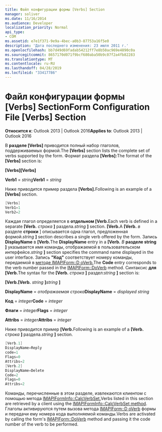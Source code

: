 ```yaml
---
title: Файл конфигурации формы [Verbs] Section
manager: soliver
ms.date: 11/16/2014
ms.audience: Developer
localization_priority: Normal
api_type:
- COM
ms.assetid: e7e1f371-9e9a-4bec-a0b3-87753a16f5e0
description: 'Дата последнего изменения: 23 июля 2011 г.'
ms.openlocfilehash: bb7d49d69fadab54212ff7e8b50ac969e4890c0a
ms.sourcegitcommit: 8657170d071f9bcf680aba50b9c07f2a4fb82283
ms.translationtype: MT
ms.contentlocale: ru-RU
ms.lasthandoff: 04/28/2019
ms.locfileid: "33417786"
---
```

# <a name="form-configuration-file-verbs-section"></a><span data-ttu-id="240d7-103">Файл конфигурации формы [Verbs] Section</span><span class="sxs-lookup"><span data-stu-id="240d7-103">Form Configuration File [Verbs] Section</span></span>

  
  
<span data-ttu-id="240d7-104">**Относится к**: Outlook 2013 | Outlook 2016</span><span class="sxs-lookup"><span data-stu-id="240d7-104">**Applies to**: Outlook 2013 | Outlook 2016</span></span> 
  
<span data-ttu-id="240d7-105">В **разделе [Verbs]** приводится полный набор глаголов, поддерживаемых формой.</span><span class="sxs-lookup"><span data-stu-id="240d7-105">The **[Verbs]** section lists the complete set of verbs supported by the form.</span></span> <span data-ttu-id="240d7-106">Формат раздела **[Verbs]:**</span><span class="sxs-lookup"><span data-stu-id="240d7-106">The format of the **[Verbs]** section is:</span></span> 
  
 <span data-ttu-id="240d7-107">**[Verbs]**</span><span class="sxs-lookup"><span data-stu-id="240d7-107">**[Verbs]**</span></span>
  
 <span data-ttu-id="240d7-108">**Verb1**  =   _string_</span><span class="sxs-lookup"><span data-stu-id="240d7-108">**Verb1** =  _string_</span></span>
  
<span data-ttu-id="240d7-109">Ниже приводится пример раздела **[Verbs].**</span><span class="sxs-lookup"><span data-stu-id="240d7-109">Following is an example of a **[Verbs]** section.</span></span> 
  
```cpp
[Verbs]
Verb1=1
Verb2=2

```

<span data-ttu-id="240d7-110">Каждая глагол определяется в **отдельном [Verb.**</span><span class="sxs-lookup"><span data-stu-id="240d7-110">Each verb is defined in a separate **[Verb.**</span></span> <span data-ttu-id="240d7-111">_строка_ **]** раздела.</span><span class="sxs-lookup"><span data-stu-id="240d7-111">_string_ **]** section.</span></span> <span data-ttu-id="240d7-112">**[Verb.**</span><span class="sxs-lookup"><span data-stu-id="240d7-112">A **[Verb.**</span></span> <span data-ttu-id="240d7-113">_в_ разделе **строки** ] описывается одна глагол, предложенная формой.</span><span class="sxs-lookup"><span data-stu-id="240d7-113">_string_ **]** section describes a single verb offered by the form.</span></span> <span data-ttu-id="240d7-114">Запись **DisplayName** в **[Verb.**</span><span class="sxs-lookup"><span data-stu-id="240d7-114">The **DisplayName** entry in a **[Verb.**</span></span> <span data-ttu-id="240d7-115">_В_ **разделе string ]** указывается имя команды, отображаемой в пользовательском интерфейсе.</span><span class="sxs-lookup"><span data-stu-id="240d7-115">_string_ **]** section specifies the command name displayed in the user interface.</span></span> <span data-ttu-id="240d7-116">Запись **"Код"** соответствует номеру команды, передаемой в [методе IMAPIForm::D oVerb.](imapiform-doverb.md)</span><span class="sxs-lookup"><span data-stu-id="240d7-116">The **Code** entry corresponds to the verb number passed in the [IMAPIForm::DoVerb](imapiform-doverb.md) method.</span></span> <span data-ttu-id="240d7-117">Синтаксис **для [Verb.**</span><span class="sxs-lookup"><span data-stu-id="240d7-117">The syntax for the **[Verb.**</span></span> <span data-ttu-id="240d7-118">_строка_ **]** раздел:</span><span class="sxs-lookup"><span data-stu-id="240d7-118">_string_ **]** section is:</span></span> 
  
 <span data-ttu-id="240d7-119">**[Verb.**</span><span class="sxs-lookup"><span data-stu-id="240d7-119">**[Verb.**</span></span> <span data-ttu-id="240d7-120">_string_ **]**</span><span class="sxs-lookup"><span data-stu-id="240d7-120">_string_ **]**</span></span>
  
 <span data-ttu-id="240d7-121">**DisplayName**  =   _отображаемая строка_</span><span class="sxs-lookup"><span data-stu-id="240d7-121">**DisplayName** =  _displayed string_</span></span>
  
 <span data-ttu-id="240d7-122">**Код**  =   _integer_</span><span class="sxs-lookup"><span data-stu-id="240d7-122">**Code** =  _integer_</span></span>
  
 <span data-ttu-id="240d7-123">**Флаги**  =   _integer_</span><span class="sxs-lookup"><span data-stu-id="240d7-123">**Flags** =  _integer_</span></span>
  
 <span data-ttu-id="240d7-124">**Attribs**  =   _integer_</span><span class="sxs-lookup"><span data-stu-id="240d7-124">**Attribs** =  _integer_</span></span>
  
<span data-ttu-id="240d7-125">Ниже приводится пример **[Verb.**</span><span class="sxs-lookup"><span data-stu-id="240d7-125">Following is an example of a **[Verb.**</span></span> <span data-ttu-id="240d7-126">_строка_ **]** раздела.</span><span class="sxs-lookup"><span data-stu-id="240d7-126">_string_ **]** section.</span></span> 
  
```cpp
[Verb.1]
DisplayName=Reply
code=1
Flags=0
Attribs=2
[Verb.2]
DisplayName=Delete
Code=2
Flags=0
Attribs=2

```

<span data-ttu-id="240d7-127">Команды, перечисленные в этом разделе, извлекаются клиентом с помощью метода [IMAPIFormInfo::CalcVerbSet.](imapiforminfo-calcverbset.md)</span><span class="sxs-lookup"><span data-stu-id="240d7-127">Verbs listed in this section are retrieved by a client using the [IMAPIFormInfo::CalcVerbSet method](imapiforminfo-calcverbset.md).</span></span> <span data-ttu-id="240d7-128">Глаголы активируются путем вызова метода [IMAPIForm::D oVerb](imapiform-doverb.md) формы и передачи ему номера кода выполняемой команды.</span><span class="sxs-lookup"><span data-stu-id="240d7-128">Verbs are activated by calling the form's [IMAPIForm::DoVerb](imapiform-doverb.md) method and passing it the code number of the verb to be performed.</span></span> 
  

